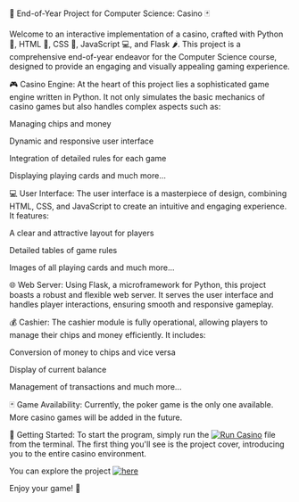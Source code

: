🎲 End-of-Year Project for Computer Science: Casino 🃏

Welcome to an interactive implementation of a casino, crafted with Python 🐍, HTML 📝, CSS 🎨, JavaScript 💻, and Flask 🌶️. This project is a comprehensive end-of-year endeavor for the Computer Science course, designed to provide an engaging and visually appealing gaming experience.

🎮 Casino Engine:
At the heart of this project lies a sophisticated game engine written in Python. It not only simulates the basic mechanics of casino games but also handles complex aspects such as:

Managing chips and money

Dynamic and responsive user interface

Integration of detailed rules for each game

Displaying playing cards and much more...

💻 User Interface:
The user interface is a masterpiece of design, combining HTML, CSS, and JavaScript to create an intuitive and engaging experience. It features:

A clear and attractive layout for players

Detailed tables of game rules

Images of all playing cards and much more...

🌐 Web Server:
Using Flask, a microframework for Python, this project boasts a robust and flexible web server. It serves the user interface and handles player interactions, ensuring smooth and responsive gameplay.

💰 Cashier:
The cashier module is fully operational, allowing players to manage their chips and money efficiently. It includes:

Conversion of money to chips and vice versa

Display of current balance

Management of transactions and much more...

🃏 Game Availability:
Currently, the poker game is the only one available. More casino games will be added in the future.

🚀 Getting Started:
To start the program, simply run the [![Run Casino](https://img.shields.io/badge/Run-Casino-brightgreen)](https://github.com/LucaPontellini/End-of-Year-Project-for-Computer-Science-Poker-/blob/8564d7bf2b64a139bba020c2b050f47c6a91d4e1/casino.py)
 file from the terminal. The first thing you'll see is the project cover, introducing you to the entire casino environment.

You can explore the project [![here](https://img.shields.io/badge/Explore-Project-blue)]([https://github.com/LucaPontellini/End-of-Year-Project-for-Computer-Science-Poker-.git](https://github.com/LucaPontellini/End-of-Year-Project-for-Computer-Science-Poker-/tree/main))


Enjoy your game! 🎉
